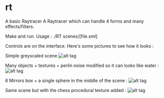 # rt
A basic Raytracer
A Raytracer which can handle 4 forms and many effects/filters.

Make and run.
Usage : ./RT scenes/[file.xml]

Controls are on the interface. Here's some pictures to see how it looks :


Simple greyscaled scene
![alt tag](https://user-images.githubusercontent.com/27364701/40058249-eaa8f160-5850-11e8-925f-a7fe751c86b5.png)

Many objects + textures + perlin noise modified so it can looks like water :
![alt tag](https://user-images.githubusercontent.com/27364701/40058288-0495be1e-5851-11e8-9a3d-f2abe5c24976.png)

6 Mirrors box + a single sphere in the middle of the scene :
![alt tag](https://user-images.githubusercontent.com/27364701/40058290-0657a8c0-5851-11e8-925b-2f659922313f.png)

Same scene but with the chess procedural texture added :
![alt tag](https://user-images.githubusercontent.com/27364701/40058292-07b771b4-5851-11e8-8138-00aee177dbb0.png)
